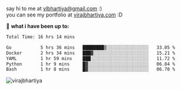 say hi to me at [vlbhartiya@gmail.com](mailto:vlbhartiya@gmail.com) :)<br/>
you can see my portfolio at [virajbhartiya.com](https://virajbhartiya.com) :D<br/>


🚀 **what i have been up to:**

<!--START_SECTION:waka-->

```txt
Total Time: 16 hrs 14 mins

Go           5 hrs 36 mins   ████████▒░░░░░░░░░░░░░░░░   33.05 %
Docker       2 hrs 34 mins   ███▓░░░░░░░░░░░░░░░░░░░░░   15.21 %
YAML         1 hr 59 mins    ███░░░░░░░░░░░░░░░░░░░░░░   11.72 %
Python       1 hr 9 mins     █▓░░░░░░░░░░░░░░░░░░░░░░░   06.84 %
Bash         1 hr 8 mins     █▓░░░░░░░░░░░░░░░░░░░░░░░   06.70 %
```

<!--END_SECTION:waka-->

<p align="left"> <img src="https://komarev.com/ghpvc/?username=virajbhartiya&color=blue" alt="virajbhartiya" /> </p>
